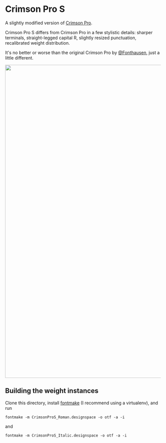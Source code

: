 # Crimson Pro S

A slightly modified version of [Crimson
Pro](https://github.com/Fonthausen/Crimson).

Crimson Pro S differs from Crimson Pro in a few stylistic details: sharper
terminals, straight-legged capital R, slightly resized punctuation, recalibrated
weight distribution.

It's no better or worse than the original Crimson Pro by [@Fonthausen](https://github.com/Fonthausen), just a little different.

<img src="https://raw.githubusercontent.com/skosch/CrimsonProS/master/specimen/waterfall.png" width="1011">

## Building the weight instances

Clone this directory, install [fontmake](https://github.com/googlei18n/fontmake)
(I recommend using a virtualenv), and run

```
fontmake -m CrimsonProS_Roman.designspace -o otf -a -i
```
and

```
fontmake -m CrimsonProS_Italic.designspace -o otf -a -i
```
